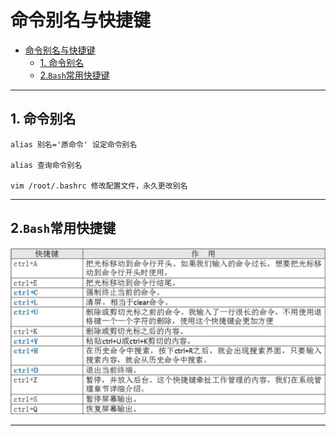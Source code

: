 # 命令别名与快捷键

- [命令别名与快捷键](#命令别名与快捷键)
  - [1. 命令别名](#1-命令别名)
  - [2.`Bash`常用快捷键](#2bash常用快捷键)

---

## 1. 命令别名

```Linux
alias 别名='原命令' 设定命令别名         

alias 查询命令别名

vim /root/.bashrc 修改配置文件，永久更改别名
```

---

## 2.`Bash`常用快捷键

![常用快捷键](images/2023-08-19-17-39-32.png)

---
